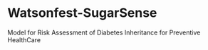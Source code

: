 # Watsonfest-SugarSense
Model for Risk Assessment of Diabetes Inheritance for Preventive HealthCare 

